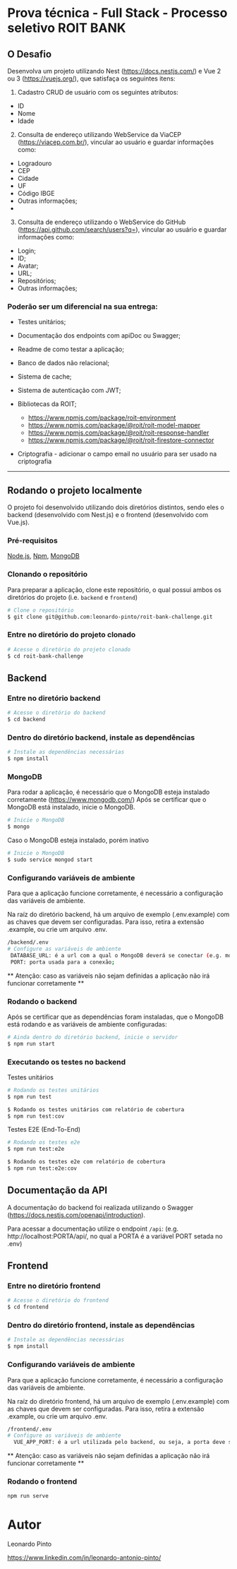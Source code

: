 # Prova técnica - Full Stack - Processo seletivo ROIT BANK

## O Desafio

Desenvolva um projeto utilizando Nest (https://docs.nestjs.com/) e Vue 2 ou 3 (https://vuejs.org/), que satisfaça os seguintes itens:

1. Cadastro CRUD de usuário com os seguintes atributos:
  - ID
  - Nome
  - Idade

2. Consulta de endereço utilizando WebService da ViaCEP (https://viacep.com.br/), vincular ao usuário e guardar informações como:
  - Logradouro
  - CEP
  - Cidade
  - UF
  - Código IBGE
  - Outras informações;
  - 
3. Consulta de endereço utilizando o WebService do GitHub (https://api.github.com/search/users?q=<USERNAME>), vincular ao usuário e guardar informações como:
  - Login;
  - ID;
  - Avatar;
  - URL;
  - Repositórios;
  - Outras informações;
  
### Poderão ser um diferencial na sua entrega:
  - Testes unitários;
  - Documentação dos endpoints com apiDoc ou Swagger;
  - Readme de como testar a aplicação;
  - Banco de dados não relacional;
  - Sistema de cache;
  - Sistema de autenticação com JWT;
  - Bibliotecas da ROIT;
      - https://www.npmjs.com/package/roit-environment
      - https://www.npmjs.com/package/@roit/roit-model-mapper
      - https://www.npmjs.com/package/@roit/roit-response-handler
      - https://www.npmjs.com/package/@roit/roit-firestore-connector

  - Criptografia - adicionar o campo email no usuário para ser usado na criptografia
  ---
 
  ## Rodando o projeto localmente
  O projeto foi desenvolvido utilizando dois diretórios distintos, sendo eles o backend (desenvolvido com Nest.js) e o frontend (desenvolvido com Vue.js).
  
  ### Pré-requisitos
   [Node.js](https://nodejs.org/en/), [Npm](https://www.npmjs.com/), [MongoDB](https://www.mongodb.com/) 
  
  ### Clonando o repositório
  Para preparar a aplicação, clone este repositório, o qual possui ambos os diretórios do projeto (i.e. `backend` e `frontend`)
  
  ````bash
  # Clone o repositório
  $ git clone git@github.com:leonardo-pinto/roit-bank-challenge.git
  ````
  
  ### Entre no diretório do projeto clonado
  
  ````bash
  # Acesse o diretório do projeto clonado
  $ cd roit-bank-challenge
  ````
  
  ## Backend
  ### Entre no diretório backend
  
   ````bash
  # Acesse o diretório do backend
  $ cd backend
  ````
  
  ### Dentro do diretório backend, instale as dependências
  ````bash
  # Instale as dependências necessárias
  $ npm install
  ````
  
  ### MongoDB
  Para rodar a aplicação, é necessário que o MongoDB esteja instalado corretamente (https://www.mongodb.com/) 
  Após se certificar que o MongoDB está instalado, inicie o MongoDB.
  
  ```bash
  # Inicie o MongoDB
  $ mongo
  ```
  
  Caso o MongoDB esteja instalado, porém inativo
    
  ```bash
  # Inicie o MongoDB
  $ sudo service mongod start
  ```
  
  ### Configurando variáveis de ambiente
  Para que a aplicação funcione corretamente, é necessário a configuração das variáveis de ambiente.
  
  Na raíz do diretório backend, há um arquivo de exemplo (.env.example) com as chaves que devem ser configuradas.
  Para isso, retira a extensão .example, ou crie um arquivo .env.
  
  ```bash
  /backend/.env
  # Configure as variáveis de ambiente
   DATABASE_URL: é a url com a qual o MongoDB deverá se conectar (e.g. mongodb://localhost/roit-challenge);
   PORT: porta usada para a conexão;
  ```
  
  ** Atenção: caso as variáveis não sejam definidas a aplicação não irá funcionar corretamente **
  
  ### Rodando o backend
  Após se certificar que as dependências foram instaladas, que o MongoDB está rodando e as variáveis de ambiente configuradas:
  
   ```bash
  # Ainda dentro do diretório backend, inicie o servidor
  $ npm run start
  ```
  ### Executando os testes no backend
  
  Testes unitários
   ```bash
  # Rodando os testes unitários
  $ npm run test
  
  $ Rodando os testes unitários com relatório de cobertura
  $ npm run test:cov
  ```
  
  Testes E2E (End-To-End)
   ```bash
  # Rodando os testes e2e
  $ npm run test:e2e
  
  $ Rodando os testes e2e com relatório de cobertura
  $ npm run test:e2e:cov
  ```
  
  ## Documentação da API
  A documentação do backend foi realizada utilizando o Swagger (https://docs.nestjs.com/openapi/introduction).
  
  Para acessar a documentação utilize o endpoint `/api`: (e.g. http://localhost:PORTA/api/, no qual a PORTA é a variável PORT setada no .env) 
 
  ## Frontend
  ### Entre no diretório frontend
  
  ````bash
  # Acesse o diretório do frontend
  $ cd frontend
  ````
  
  ### Dentro do diretório frontend, instale as dependências
  ````bash
  # Instale as dependências necessárias
  $ npm install
  ````
  
  ### Configurando variáveis de ambiente
  Para que a aplicação funcione corretamente, é necessário a configuração das variáveis de ambiente.
  
  Na raíz do diretório frontend, há um arquivo de exemplo (.env.example) com as chaves que devem ser configuradas.
  Para isso, retira a extensão .example, ou crie um arquivo .env.
  
  ```bash
  /frontend/.env
  # Configure as variáveis de ambiente
    VUE_APP_PORT: é a url utilizada pelo backend, ou seja, a porta deve ser a mesma configurada no backend;
  ```
  
  ** Atenção: caso as variáveis não sejam definidas a aplicação não irá funcionar corretamente **
  
  ### Rodando o frontend
  ```bash
  npm run serve
  ```
  
  # Autor

  Leonardo Pinto

https://www.linkedin.com/in/leonardo-antonio-pinto/
  
  
  
  



